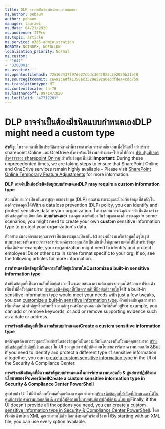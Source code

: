 ```yaml
---
title: DLP อาจจำเป็นต้องมีชนิดแบบกำหนดเอง
ms.author: pebaum
author: pebaum
manager: laurawi
ms.date: 04/21/2020
ms.audience: ITPro
ms.topic: article
ms.service: o365-administration
ROBOTS: NOINDEX, NOFOLLOW
localization_priority: Normal
ms.custom:
- "1647"
- "3200001"
ms.assetid: ''
ms.openlocfilehash: 72b16d437f97de27cbdc364f022c3e2059b31ef0
ms.sourcegitcommit: c6692ce0fa1358ec3529e59ca0ecdfdea4cdc759
ms.translationtype: MT
ms.contentlocale: th-TH
ms.lasthandoff: 09/14/2020
ms.locfileid: "47712203"
---
```

# <a name="dlp-might-need-a-custom-type"></a><span data-ttu-id="ccecc-102">DLP อาจจำเป็นต้องมีชนิดแบบกำหนดเอง</span><span class="sxs-lookup"><span data-stu-id="ccecc-102">DLP might need a custom type</span></span>

<span data-ttu-id="ccecc-103">**สำคัญ**: ในช่วงเวลาที่เป็นประวัติการณ์เหล่านี้เราจะดำเนินการตามขั้นตอนเพื่อให้แน่ใจว่าบริการ sharepoint Online และ OneDrive ยังคงพร้อมใช้งานอย่างมาก–โปรดไปที่การ [ปรับปรุงฟีเจอร์ชั่วคราวของ sharepoint Online](https://aka.ms/ODSPAdjustments) สำหรับข้อมูลเพิ่มเติม</span><span class="sxs-lookup"><span data-stu-id="ccecc-103">**Important**: During these unprecedented times, we are taking steps to ensure that SharePoint Online and OneDrive services remain highly available – Please visit [SharePoint Online Temporary Feature Adjustments](https://aka.ms/ODSPAdjustments) for more information.</span></span>

<span data-ttu-id="ccecc-104">**DLP อาจจำเป็นต้องมีชนิดข้อมูลแบบกำหนดเอง**</span><span class="sxs-lookup"><span data-stu-id="ccecc-104">**DLP may require a custom information type**</span></span>

<span data-ttu-id="ccecc-105">ด้วยนโยบายการป้องกันการสูญหายของข้อมูล (DLP) คุณสามารถระบุและป้องกันข้อมูลที่สำคัญในองค์กรของคุณได้</span><span class="sxs-lookup"><span data-stu-id="ccecc-105">With a data loss prevention (DLP) policy, you can identify and protect sensitive data in your organization.</span></span> <span data-ttu-id="ccecc-106">ในบางสถานการณ์คุณอาจจำเป็นต้องสร้างชนิดข้อมูลที่ละเอียดอ่อน **แบบกำหนดเอง** ของคุณเองเพื่อป้องกันข้อมูลขององค์กรของคุณ</span><span class="sxs-lookup"><span data-stu-id="ccecc-106">In some scenarios, you might need to create your own **custom** sensitive information type to protect your organization's data.</span></span>

<span data-ttu-id="ccecc-107">ตัวอย่างเช่นองค์กรของคุณอาจจำเป็นต้องระบุและป้องกัน Id ของพนักงานหรือข้อมูลอื่นๆในรูปแบบบางอย่างที่เฉพาะเจาะจงสำหรับองค์กรของคุณ ถ้าเป็นเช่นนั้นให้ดูบทความต่อไปนี้สำหรับข้อมูลเพิ่มเติม</span><span class="sxs-lookup"><span data-stu-id="ccecc-107">For example, your organization might need to identify and protect employee IDs or other data in some format specific to your org. If so, see the following articles for more information.</span></span>
  
 <span data-ttu-id="ccecc-108">**การกำหนดชนิดข้อมูลที่เป็นความลับที่มีอยู่แล้วภายใน**</span><span class="sxs-lookup"><span data-stu-id="ccecc-108">**Customize a built-in sensitive information type**</span></span>
  
<span data-ttu-id="ccecc-109">ถ้าชนิดข้อมูลที่เป็นความลับที่มีอยู่แล้วภายในจะตอบสนองความต้องการของคุณได้ด้วยการปรับแต่งเพียงไม่กี่ครั้งคุณสามารถ [กำหนดชนิดข้อมูลที่เป็นความลับที่มีอยู่แล้วภายใน](https://docs.microsoft.com/microsoft-365/compliance/customize-a-built-in-sensitive-information-type)ได้</span><span class="sxs-lookup"><span data-stu-id="ccecc-109">If a built-in sensitive information type would meet your needs with just a few tweaks, you can [customize a built-in sensitive information type](https://docs.microsoft.com/microsoft-365/compliance/customize-a-built-in-sensitive-information-type).</span></span> <span data-ttu-id="ccecc-110">ตัวอย่างเช่นคุณสามารถเพิ่มหรือลบคำสำคัญหรือเพิ่มหรือเอาหลักฐานสนับสนุนออกเช่นวันที่หรือที่อยู่</span><span class="sxs-lookup"><span data-stu-id="ccecc-110">For example, you can add or remove keywords, or add or remove supporting evidence such as a date or address.</span></span>
  
 <span data-ttu-id="ccecc-111">**การสร้างชนิดข้อมูลที่เป็นความลับแบบกำหนดเอง**</span><span class="sxs-lookup"><span data-stu-id="ccecc-111">**Create a custom sensitive information type**</span></span>
  
<span data-ttu-id="ccecc-112">แต่ถ้าคุณต้องการระบุและป้องกันชนิดของข้อมูลที่เป็นความลับที่แตกต่างกันทั้งหมดคุณสามารถ [สร้างชนิดข้อมูลที่สำคัญที่กำหนดเอง](https://docs.microsoft.com/microsoft-365/compliance/create-a-custom-sensitive-information-type) ใน UI ของศูนย์การปฏิบัติตามนโยบายการรักษาความปลอดภัย &</span><span class="sxs-lookup"><span data-stu-id="ccecc-112">But if you need to identify and protect a different type of sensitive information altogether, you can [create a custom sensitive information type](https://docs.microsoft.com/microsoft-365/compliance/create-a-custom-sensitive-information-type) in the UI of the Security & Compliance Center.</span></span>
  
<span data-ttu-id="ccecc-113">**การสร้างชนิดข้อมูลที่มีความสำคัญแบบกำหนดเองในการรักษาความปลอดภัย & ศูนย์การปฏิบัติตามนโยบายของ PowerShell**</span><span class="sxs-lookup"><span data-stu-id="ccecc-113">**Create a custom sensitive information type in Security & Compliance Center PowerShell**</span></span>

<span data-ttu-id="ccecc-114">สุดท้ายถ้า UI ไม่มีตัวเลือกทั้งหมดที่คุณต้องการคุณสามารถ[สร้างชนิดข้อมูลที่สำคัญที่กำหนดเองได้ในศูนย์การรักษาความปลอดภัย & การปฏิบัติตามนโยบายศูนย์การปฏิบัติตามนโยบาย](https://docs.microsoft.com/microsoft-365/compliance/create-a-custom-sensitive-information-type-in-scc-powershell)</span><span class="sxs-lookup"><span data-stu-id="ccecc-114">Finally, if the UI doesn't provide all the options you need, you can [create a custom sensitive information type in Security & Compliance Center PowerShell](https://docs.microsoft.com/microsoft-365/compliance/create-a-custom-sensitive-information-type-in-scc-powershell).</span></span> <span data-ttu-id="ccecc-115">โดยเริ่มต้นด้วยไฟล์ XML คุณสามารถใช้ตัวเลือกทั้งหมดที่พร้อมใช้งานได้</span><span class="sxs-lookup"><span data-stu-id="ccecc-115">By starting with an XML file, you can use every option available.</span></span>
